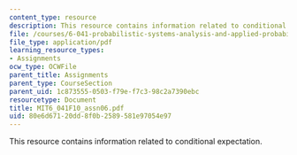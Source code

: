 ```yaml
---
content_type: resource
description: This resource contains information related to conditional expectation.
file: /courses/6-041-probabilistic-systems-analysis-and-applied-probability-fall-2010/80e6d67120dd8f0b2589581e97054e97_MIT6_041F10_assn06.pdf
file_type: application/pdf
learning_resource_types:
- Assignments
ocw_type: OCWFile
parent_title: Assignments
parent_type: CourseSection
parent_uid: 1c873555-0503-f79e-f7c3-98c2a7390ebc
resourcetype: Document
title: MIT6_041F10_assn06.pdf
uid: 80e6d671-20dd-8f0b-2589-581e97054e97
---
```

This resource contains information related to conditional expectation.

